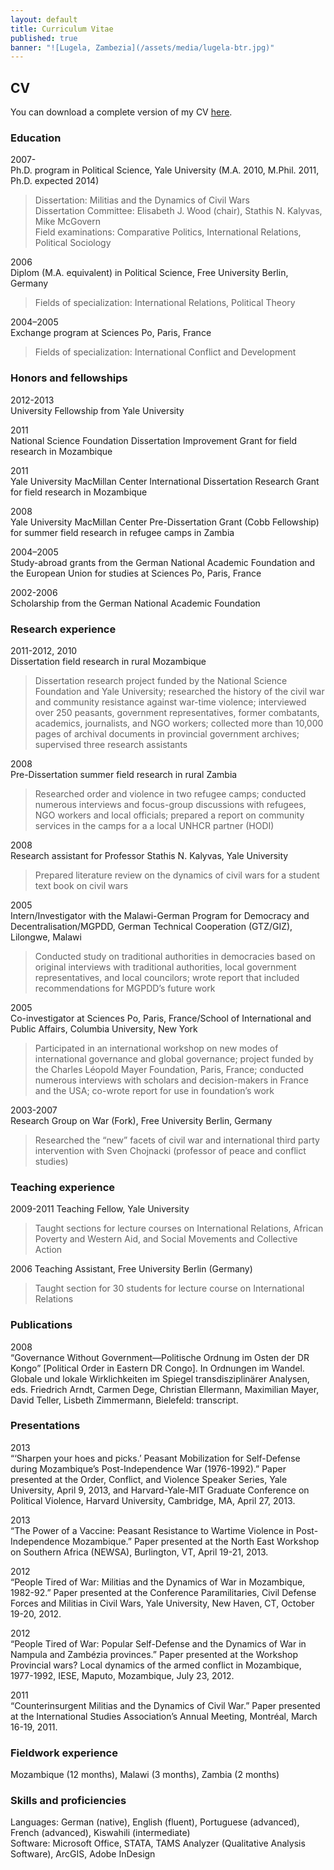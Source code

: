 ```yaml
---
layout: default
title: Curriculum Vitae
published: true
banner: "![Lugela, Zambezia](/assets/media/lugela-btr.jpg)"
---
```


## CV 

You can download a complete version of my CV [here](https://dl.dropboxusercontent.com/u/8807102/Jentzsch_CV.pdf "Jentzsch CV").

### Education

2007-  
Ph.D. program in Political Science, Yale University (M.A. 2010, M.Phil. 2011, Ph.D. expected 2014) 

> Dissertation: Militias and the Dynamics of Civil Wars  
> Dissertation Committee: Elisabeth J. Wood (chair), Stathis N. Kalyvas, Mike McGovern   
> Field examinations: Comparative Politics, International Relations, Political Sociology  

2006   
Diplom (M.A. equivalent) in Political Science, Free University Berlin, Germany  

> Fields of specialization: International Relations, Political Theory

2004–2005   
Exchange program at Sciences Po, Paris, France

> Fields of specialization: International Conflict and Development

### Honors and fellowships

2012-2013     
University Fellowship from Yale University  

2011	  
National Science Foundation Dissertation Improvement Grant for field research in Mozambique

2011	   
Yale University MacMillan Center International Dissertation Research Grant for field research in Mozambique

2008	   
Yale University MacMillan Center Pre-Dissertation Grant (Cobb Fellowship) for summer field research in refugee camps in Zambia

2004–2005	   
Study-abroad grants from the German National Academic Foundation and the European Union for studies at Sciences Po, Paris, France

2002-2006	   
Scholarship from the German National Academic Foundation

### Research experience

2011-2012, 2010   
Dissertation field research in rural Mozambique

> Dissertation research project funded by the National Science Foundation and Yale University; researched the history of the civil war and community resistance against war-time violence; interviewed over 250 peasants, government representatives, former combatants, academics, journalists, and NGO workers; collected more than 10,000 pages of archival documents in provincial government archives; supervised three research assistants 

2008   
Pre-Dissertation summer field research in rural Zambia 

> Researched order and violence in two refugee camps; conducted numerous interviews and focus-group discussions with refugees, NGO workers and local officials; prepared a report on community services in the camps for a a local UNHCR partner (HODI)

2008   
Research assistant for Professor Stathis N. Kalyvas, Yale University

> Prepared literature review on the dynamics of civil wars for a student text book on civil wars

2005  
Intern/Investigator with the Malawi-German Program for Democracy and Decentralisation/MGPDD, German Technical Cooperation (GTZ/GIZ), Lilongwe, Malawi

> Conducted study on traditional authorities in democracies based on original interviews with traditional authorities, local government representatives, and local councilors; wrote report that included recommendations for MGPDD’s future work

2005   
Co-investigator at Sciences Po, Paris, France/School of International and Public Affairs, Columbia University, New York

> Participated in an international workshop on new modes of international governance and global governance; project funded by the Charles Léopold Mayer Foundation, Paris, France; conducted numerous interviews with scholars and decision-makers in France and the USA; co-wrote report for use in foundation’s work 

2003-2007   
Research Group on War (Fork), Free University Berlin, Germany

> Researched the “new” facets of civil war and international third party intervention with Sven Chojnacki (professor of peace and conflict studies)

### Teaching experience

2009-2011
Teaching Fellow, Yale University

> Taught sections for lecture courses on International Relations, African Poverty and Western Aid, and Social Movements and Collective Action

2006
Teaching Assistant, Free University Berlin (Germany)

> Taught section for 30 students for lecture course on International Relations

### Publications

2008   
“Governance Without Government—Politische Ordnung im Osten der DR Kongo” [Political Order in Eastern DR Congo]. In Ordnungen im Wandel. Globale und lokale Wirklichkeiten im Spiegel transdisziplinärer Analysen, eds. Friedrich Arndt, Carmen Dege, Christian Ellermann, Maximilian Mayer, David Teller, Lisbeth Zimmermann, Bielefeld: transcript.

### Presentations

2013	   
“‘Sharpen your hoes and picks.’ Peasant Mobilization for Self-Defense during Mozambique’s Post-Independence War (1976-1992).” Paper presented at the Order, Conflict, and Violence Speaker Series, Yale University, April 9, 2013, and Harvard-Yale-MIT Graduate Conference on Political Violence, Harvard University, Cambridge, MA, April 27, 2013.

2013   
“The Power of a Vaccine: Peasant Resistance to Wartime Violence in Post-Independence Mozambique.” Paper presented at the North East Workshop on Southern Africa (NEWSA), Burlington, VT, April 19-21, 2013.

2012   
“People Tired of War: Militias and the Dynamics of War in Mozambique, 1982-92.” Paper presented at the Conference Paramilitaries, Civil Defense Forces and Militias in Civil Wars, Yale University, New Haven, CT, October 19-20, 2012.

2012   
“People Tired of War: Popular Self-Defense and the Dynamics of War in Nampula and Zambézia provinces.” Paper presented at the Workshop Provincial wars? Local dynamics of the armed conflict in Mozambique, 1977-1992, IESE, Maputo, Mozambique, July 23, 2012.

2011    
“Counterinsurgent Militias and the Dynamics of Civil War.” Paper presented at the International Studies Association’s Annual Meeting, Montréal, March 16-19, 2011.

### Fieldwork experience

Mozambique (12 months), Malawi (3 months), Zambia (2 months)

### Skills and proficiencies
Languages: German (native), English (fluent), Portuguese (advanced), French (advanced), Kiswahili (intermediate)    
Software: Microsoft Office, STATA, TAMS Analyzer (Qualitative Analysis Software), ArcGIS, Adobe InDesign